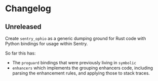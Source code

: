 # Changelog

## Unreleased

Create `sentry_ophio` as a generic dumping ground for Rust code with Python
bindings for usage within Sentry.

So far this has:

- The `proguard` bindings that were previously living in `symbolic`
- `enhancers` which implements the grouping enhancers code, including parsing
  the enhancement rules, and applying those to stack traces.
